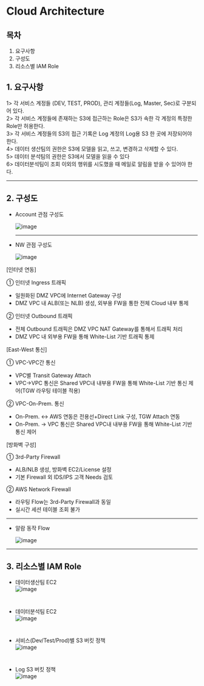 # Cloud Architecture  
    
  
## 목차

1. 요구사항
2. 구성도
3. 리소스별 IAM Role
  
  
  
## 1. 요구사항  
  
  
1> 각 서비스 계정들 (DEV, TEST, PROD), 관리 계정들(Log, Master, Sec)로 구분되어 있다.  
2> 각 서비스 계정들에 존재하는 S3에 접근하는 Role은 S3가 속한 각 계정의 특정한 Role만 허용한다.  
3> 각 서비스 계정들의 S3의 접근 기록은 Log 계정의 Log용 S3 한 곳에 저장되어야 한다.  
4> 데이터 생산팀의 권한은 S3에 모델을 읽고, 쓰고, 변경하고 삭제할 수 있다.  
5> 데이터 분석팀의 권한은 S3에서 모델을 읽을 수 있다  
6> 데이터분석팀이 조회 이외의 행위를 시도했을 때 메일로 알림을 받을 수 있어야 한다.  

----------------------

## 2. 구성도

* Account 관점 구성도



  ![image](https://user-images.githubusercontent.com/11408378/159255440-b8e81423-4a97-4bba-818c-fb37c0e57c9d.png)
  
  
   ----------------------  
  
  
 * NW 관점 구성도




   ![image](https://user-images.githubusercontent.com/11408378/159674865-59a54064-13f3-453a-be55-b10d78161abe.png)  
   
[인터넷 연동]  
  
① 인터넷 Ingress 트래픽  
  - 일원화된 DMZ VPC에 Internet Gateway 구성
  - DMZ VPC 내 ALB(또는 NLB) 생성, 외부용 
       FW을 통한 전체 Cloud 내부 통제  
         
② 인터넷 Outbound 트래픽  
  - 전체 Outbound 트래픽은 DMZ VPC NAT Gateway를 통해서 트래픽 처리     
  - DMZ VPC 내 외부용 FW을 통해 White-List 기반 트래픽 통제
       
[East-West 통신]  

① VPC-VPC간 통신    
  - VPC별 Transit Gateway Attach  
  - VPC→VPC 통신은 Shared VPC내 내부용 FW을 통해 White-List 기반 통신 제어(TGW 라우팅 테이블 적용)  


② VPC-On-Prem. 통신  
  - On-Prem. <-> AWS 연동은 전용선+Direct Link 구성, TGW Attach 연동  
  - On-Prem. → VPC 통신은 Shared VPC내 내부용 FW을 통해 White-List 기반 통신 제어


[방화벽 구성]  

① 3rd-Party Firewall  
  - ALB/NLB 생성, 방화벽 EC2/License 설정  
  - 기본 Firewall 외 IDS/IPS 고객 Needs 검토  
  
② AWS Network Firewall  
   - 라우팅 Flow는 3rd-Party Firewall과 동일  
   - 실시간 세션 테이블 조회 불가
  
  ----------------------  

* 알람 동작 Flow


  ![image](https://user-images.githubusercontent.com/11408378/159668870-c35c6ac5-0018-49d7-8057-71d52c58bc62.png)  
  
----------------------  

## 3. 리소스별 IAM Role

* 데이터생산팀 EC2  
![image](https://user-images.githubusercontent.com/11408378/159683530-7c15e8d3-6ecc-46c3-914e-67238b5e6090.png)

#

* 데이터분석팀 EC2  
![image](https://user-images.githubusercontent.com/11408378/159683627-d8dacd6b-b809-40a6-825a-bf8bf050aa9e.png)

#

* 서비스(Dev/Test/Prod)별 S3 버킷 정책  
![image](https://user-images.githubusercontent.com/11408378/159681642-0602301c-dc80-4697-be94-7ea003c6de60.png)

#

* Log S3 버킷 정책  
 ![image](https://user-images.githubusercontent.com/11408378/159681762-9001425a-d174-4528-8343-9a64ca59d486.png)




